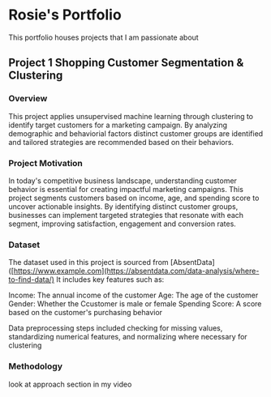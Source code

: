 # Rosie's Portfolio

This portfolio houses projects that I am passionate about 

## Project 1 Shopping Customer Segmentation & Clustering
### Overview
This project applies unsupervised machine learning through clustering to identify target customers for a marketing campaign. By analyzing demographic and behaviorial factors distinct customer groups are identified and tailored strategies are recommended based on their behaviors.

### Project Motivation
In today's competitive business landscape, understanding customer behavior is essential for creating impactful marketing campaigns. This project segments customers based on income, age, and spending score to uncover actionable insights. By identifying distinct customer groups, businesses can implement targeted strategies that resonate with each segment, improving satisfaction, engagement and conversion rates.

### Dataset 
The dataset used in this project is sourced from [AbsentData]([https://www.example.com](https://absentdata.com/data-analysis/where-to-find-data/) It includes key features such as:

Income: The annual income of the customer
Age: The age of the customer
Gender: Whether the Ccustomer is male or female
Spending Score: A score based on the customer's purchasing behavior

Data preprocessing steps included checking for missing values, standardizing numerical features, and normalizing where necessary for clustering

### Methodology 

look at approach section in my video 

